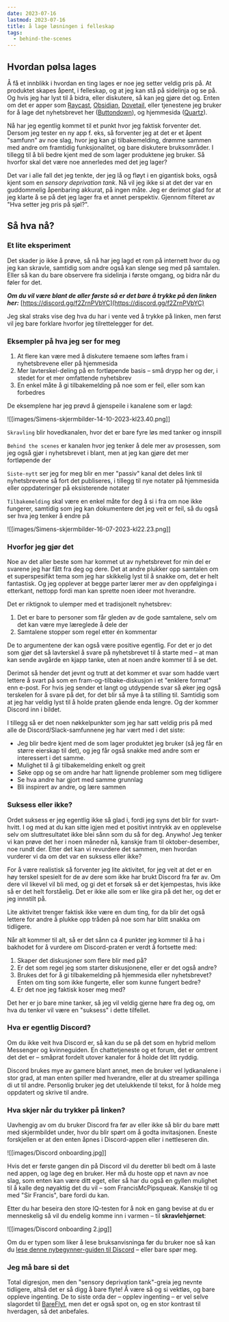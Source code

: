 ```yaml
---
date: 2023-07-16
lastmod: 2023-07-16
title: å lage løsningen i felleskap
tags:
  - behind-the-scenes
---
```


## Hvordan pølsa lages

Å få et innblikk i hvordan en ting lages er noe jeg setter veldig pris på. At produktet skapes åpent, i felleskap, og at jeg kan stå på sidelinja og se på. Og hvis jeg har lyst til å bidra, eller diskutere, så kan jeg gjøre det og. Enten om det er apper som [Raycast](https://join.slack.com/t/raycastcommunity/shared_invite/zt-1z9dgp17p-OU3pAXJbijkiz~mOoxxn_w), [Obsidian](https://discord.gg/obsidianmd), [Dovetail](https://join.slack.com/t/heydovetail/shared_invite/zt-1zapveh02-9mLajJsPJUA5fPXt~rCEHQ), eller tjenestene jeg bruker for å lage det nyhetsbrevet her ([Buttondown](https://discord.gg/YyscKxt6fS)), og hjemmesida ([Quartz](https://discord.gg/HmcEgFFgbs)).

Nå har jeg egentlig kommet til et punkt hvor jeg faktisk forventer det. Dersom jeg tester en ny app f. eks, så forventer jeg at det er et åpent "samfunn" av noe slag, hvor jeg kan gi tilbakemelding, drømme sammen med andre om framtidig funksjonalitet, og bare diskutere bruksområder. I tillegg til å bli bedre kjent med de som lager produktene jeg bruker. Så hvorfor skal det være noe annerledes med det jeg lager?

Det var i alle fall det jeg tenkte, der jeg lå og fløyt i en gigantisk boks, også kjent som en *sensory deprivation tank*. Nå vil jeg ikke si at det der var en guddommelig åpenbaring akkurat, på ingen måte. Jeg er derimot glad for at jeg klarte å se på det jeg lager fra et annet perspektiv. Gjennom filteret av "Hva setter jeg pris på sjøl?".

## Så hva nå?

### Et lite eksperiment

Det skader jo ikke å prøve, så nå har jeg lagd et rom på internett hvor du og jeg kan skravle, samtidig som andre også kan slenge seg med på samtalen. Eller så kan du bare observere fra sidelinja i første omgang, og bidra når du føler for det.

***Om du vil være blant de aller første så er det bare å trykke på den linken her:*** [https://discord.gg/f2ZrnPVbYC](https://discord.gg/f2ZrnPVbYC)

Jeg skal straks vise deg hva du har i vente ved å trykke på linken, men først vil jeg bare forklare hvorfor jeg tilrettelegger for det.

### Eksempler på hva jeg ser for meg

1. At flere kan være med å diskutere temaene som løftes fram i nyhetsbrevene eller på hjemmesida
2. Mer lavterskel-deling på en fortløpende basis – små drypp her og der, i stedet for et mer omfattende nyhetsbrev
3. En enkel måte å gi tilbakemelding på noe som er feil, eller som kan forbedres

De eksemplene har jeg prøvd å gjenspeile i kanalene som er lagd:

![[images/Simens-skjermbilder-14-10-2023-kl23.40.png]]

`Skravling` blir hovedkanalen, hvor det er bare fyre løs med tanker og innspill

`Behind the scenes` er kanalen hvor jeg tenker å dele mer av prosessen, som jeg også gjør i nyhetsbrevet i blant, men at jeg kan gjøre det mer fortløpende der

`Siste-nytt` ser jeg for meg blir en mer "passiv" kanal det deles link til nyhetsbrevene så fort det publiseres, i tillegg til nye notater på hjemmesida eller oppdateringer på eksisterende notater

`Tilbakemelding` skal være en enkel måte for deg å si i fra om noe ikke fungerer, samtidig som jeg kan dokumentere det jeg veit er feil, så du også ser hva jeg tenker å endre på

![[images/Simens-skjermbilder-16-07-2023-kl22.23.png]]
### Hvorfor jeg gjør det

Noe av det aller beste som har kommet ut av nyhetsbrevet for min del er svarene jeg har fått fra deg og dere. Det at andre plukker opp samtalen om et superspesifikt tema som jeg har skikkelig lyst til å snakke om, det er helt fantastisk. Og jeg opplever at begge parter lærer mer av den oppfølginga i etterkant, nettopp fordi man kan sprette noen ideer mot hverandre.

Det er riktignok to ulemper med et tradisjonelt nyhetsbrev:

1. Det er bare to personer som får gleden av de gode samtalene, selv om det kan være mye læreglede å dele der
2. Samtalene stopper som regel etter én kommentar

De to argumentene der kan også være positive egentlig. For det er jo det som gjør det så lavterskel å svare på nyhetsbrevet til å starte med – at man kan sende avgårde en kjapp tanke, uten at noen andre kommer til å se det.

Derimot så hender det jevnt og trutt at det kommer et svar som hadde vært lettere å svart på som en fram-og-tilbake-diskusjon i et "enklere format" enn e-post. For hvis jeg sender et langt og utdypende svar så øker jeg også terskelen for å svare på det, for det blir så mye å ta stilling til. Samtidig som at jeg har veldig lyst til å holde praten gående enda lengre. Og der kommer Discord inn i bildet.

I tillegg så er det noen nøkkelpunkter som jeg har satt veldig pris på med alle de Discord/Slack-samfunnene jeg har vært med i det siste:

- Jeg blir bedre kjent med de som lager produktet jeg bruker (så jeg får en større eierskap til det), og jeg får også snakke med andre som er interessert i det samme. 
- Mulighet til å gi tilbakemelding enkelt og greit 
- Søke opp og se om andre har hatt lignende problemer som meg tidligere 
- Se hva andre har gjort med samme grunnlag 
- Bli inspirert av andre, og lære sammen

### Suksess eller ikke?

Ordet suksess er jeg egentlig ikke så glad i, fordi jeg syns det blir for svart-hvitt. I og med at du kan sitte igjen med et positivt inntrykk av en opplevelse selv om sluttresultatet ikke blei sånn som du så for deg. Anywho! Jeg tenker vi kan prøve det her i noen måneder nå, kanskje fram til oktober-desember, noe rundt der. Etter det kan vi revurdere det sammen, men hvordan vurderer vi da om det var en suksess eller ikke?

For å være realistisk så forventer jeg lite aktivitet, for jeg veit at det er en høy terskel spesielt for de av dere som ikke har brukt Discord fra før av. Om dere vil likevel vil bli med, og gi det et forsøk så er det kjempestas, hvis ikke så er det helt forståelig. Det er ikke alle som er like gira på det her, og det er jeg innstilt på.

Lite aktivitet trenger faktisk ikke være en dum ting, for da blir det også lettere for andre å plukke opp tråden på noe som har blitt snakka om tidligere.

Når alt kommer til alt, så er det sånn ca 4 punkter jeg kommer til å ha i bakhodet for å vurdere om Discord-praten er verdt å fortsette med:

1. Skaper det diskusjoner som flere blir med på?
2. Er det som regel jeg som starter diskusjonene, eller er det også andre?
3. Brukes det for å gi tilbakemelding på hjemmesida eller nyhetsbrevet? Enten om ting som ikke fungerte, eller som kunne fungert bedre?
4. Er det noe jeg faktisk koser meg med?

Det her er jo bare mine tanker, så jeg vil veldig gjerne høre fra deg og, om hva du tenker vil være en "suksess" i dette tilfellet.

### Hva er egentlig Discord?

Om du ikke veit hva Discord er, så kan du se på det som en hybrid mellom Messenger og kvinneguiden. En chattetjeneste og et forum, det er omtrent det det er – småprat fordelt utover kanaler for å holde det litt ryddig.

Discord brukes mye av gamere blant annet, men de bruker vel lydkanalene i stor grad, at man enten spiller med hverandre, eller at du streamer spillinga di ut til andre. Personlig bruker jeg det utelukkende til tekst, for å holde meg oppdatert og skrive til andre.

### Hva skjer når du trykker på linken?

Uavhengig av om du bruker Discord fra før av eller ikke så blir du bare møtt med skjermbildet under, hvor du blir spørt om å godta invitasjonen. Eneste forskjellen er at den enten åpnes i Discord-appen eller i nettleseren din.

![[images/Discord onboarding.jpg]]

Hvis det er første gangen din på Discord vil du deretter bli bedt om å laste ned appen, og lage deg en bruker. Her må du hoste opp et navn av noe slag, som enten kan være ditt eget, eller så har du også en gyllen mulighet til å kalle deg nøyaktig det du vil – som FrancisMcPipsqueak. Kanskje til og med "Sir Francis", bare fordi du kan.

Etter du har beseira den store IQ-testen for å nok en gang bevise at du er menneskelig så vil du endelig komme inn i varmen – til **skravlehjørnet**:

![[images/Discord onboarding 2.jpg]]

Om du er typen som liker å lese bruksanvisninga før du bruker noe så kan du [lese denne nybegynner-guiden til Discord](https://support.discord.com/hc/en-us/articles/360045138571-Beginner-s-Guide-to-Discord) – eller bare spør meg.

### Jeg må bare si det

Total digresjon, men den "sensory deprivation tank"-greia jeg nevnte tidligere, altså det er så digg å bare flyte! Å være så og si vektløs, og bare oppleve ingenting. De to siste orda der – opplev ingenting – er vel selve slagordet til [BareFlyt](https://bareflyt.no/floating/), men det er også spot on, og en stor kontrast til hverdagen, så det anbefales.
